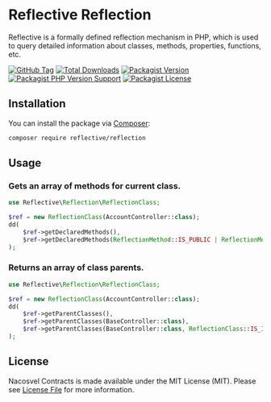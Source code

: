 # Reflective Reflection

Reflective is a formally defined reflection mechanism in PHP, which is used to query detailed information about classes, methods, properties, functions, etc.

[![GitHub Tag](https://img.shields.io/github/v/tag/dependencies-packagist/reflective-reflection)](https://github.com/dependencies-packagist/reflective-reflection/tags)
[![Total Downloads](https://img.shields.io/packagist/dt/reflective/reflection?style=flat-square)](https://packagist.org/packages/reflective/reflection)
[![Packagist Version](https://img.shields.io/packagist/v/reflective/reflection)](https://packagist.org/packages/reflective/reflection)
[![Packagist PHP Version Support](https://img.shields.io/packagist/php-v/reflective/reflection)](https://github.com/dependencies-packagist/reflective-reflection)
[![Packagist License](https://img.shields.io/github/license/dependencies-packagist/reflective-reflection)](https://github.com/dependencies-packagist/reflective-reflection)

## Installation

You can install the package via [Composer](https://getcomposer.org/):

```bash
composer require reflective/reflection
```

## Usage

### Gets an array of methods for current class.

```php
use Reflective\Reflection\ReflectionClass;

$ref = new ReflectionClass(AccountController::class);
dd(
    $ref->getDeclaredMethods(),
    $ref->getDeclaredMethods(ReflectionMethod::IS_PUBLIC | ReflectionMethod::IS_PROTECTED),
);
```

### Returns an array of class parents.

```php
use Reflective\Reflection\ReflectionClass;

$ref = new ReflectionClass(AccountController::class);
dd(
    $ref->getParentClasses(),
    $ref->getParentClasses(BaseController::class),
    $ref->getParentClasses(BaseController::class, ReflectionClass::IS_INSTANCEOF),
);
```

## License

Nacosvel Contracts is made available under the MIT License (MIT). Please see [License File](LICENSE) for more information.

